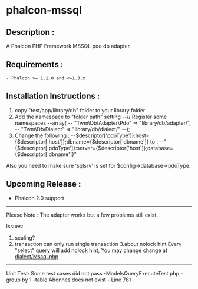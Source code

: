 phalcon-mssql
=============

## Description :

A Phalcon PHP Framework MSSQL pdo db adapter.

## Requirements :
    - Phalcon >= 1.2.0 and <=1.3.x

## Installation Instructions :
1. copy "test/app/library/db" folder to your library folder
2. Add the namespace to "folder path" setting
--// Register some namespaces
--array(
--	"Twm\Db\Adapter\Pdo" => "library/db/adapter/",
--	"Twm\Db\Dialect"     => "library/db/dialect/"
--);
3. Change the following :
--$descriptor['pdoType']}:host={$descriptor['host']};dbname={$descriptor['dbname']}
to :
--"{$descriptor['pdoType']}:server={$descriptor['host']};database={$descriptor['dbname']}"

Also you need to make sure 'sqlsrv' is set for $config->database->pdoType. 

## Upcoming Release :
- Phalcon 2.0 support

---

Please Note :
The adapter works but a few problems still exist.

Issues:
1. scaling?
2. transaction
can only run single transaction
3.about nolock hint
Every "select" query will add nolock hint, You may change change at [dialect/Mssql.php](https://github.com/fishjerky/phalcon-mssql/blob/master/unit-tests/db/dialect/Mssql.php#L198)	

---
Unit Test:
Some test cases did not pass
-ModelsQueryExecuteTest.php
  -group by 1
  -table Abonnes does not exist - Line 781

